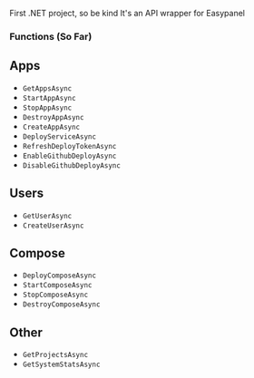 First .NET project, so be kind It's an API wrapper for Easypanel

### Functions (So Far)

## Apps
- `GetAppsAsync`
- `StartAppAsync`
- `StopAppAsync`
- `DestroyAppAsync`
- `CreateAppAsync`
- `DeployServiceAsync`
- `RefreshDeployTokenAsync`
- `EnableGithubDeployAsync`
- `DisableGithubDeployAsync`

## Users
- `GetUserAsync`
- `CreateUserAsync`

## Compose
- `DeployComposeAsync`
- `StartComposeAsync`
- `StopComposeAsync`
- `DestroyComposeAsync`

## Other
- `GetProjectsAsync`
- `GetSystemStatsAsync`